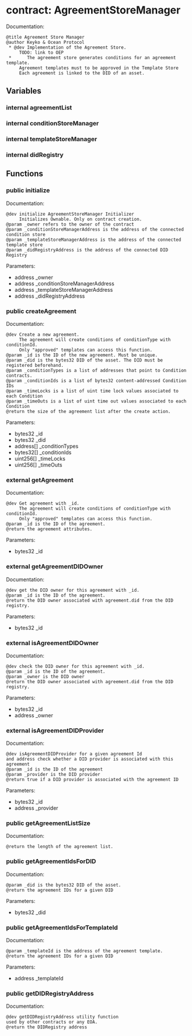 
# contract: AgreementStoreManager

Documentation:
```
@title Agreement Store Manager
@author Keyko & Ocean Protocol
 * @dev Implementation of the Agreement Store.
     TODO: link to OEP
 *      The agreement store generates conditions for an agreement template.
     Agreement templates must to be approved in the Template Store
     Each agreement is linked to the DID of an asset.
```

## Variables

### internal agreementList

### internal conditionStoreManager

### internal templateStoreManager

### internal didRegistry

## Functions

### public initialize

Documentation:

```
@dev initialize AgreementStoreManager Initializer
     Initializes Ownable. Only on contract creation.
@param _owner refers to the owner of the contract
@param _conditionStoreManagerAddress is the address of the connected condition store
@param _templateStoreManagerAddress is the address of the connected template store
@param _didRegistryAddress is the address of the connected DID Registry
```
Parameters:
* address _owner
* address _conditionStoreManagerAddress
* address _templateStoreManagerAddress
* address _didRegistryAddress

### public createAgreement

Documentation:

```
@dev Create a new agreement.
     The agreement will create conditions of conditionType with conditionId.
     Only "approved" templates can access this function.
@param _id is the ID of the new agreement. Must be unique.
@param _did is the bytes32 DID of the asset. The DID must be registered beforehand.
@param _conditionTypes is a list of addresses that point to Condition contracts.
@param _conditionIds is a list of bytes32 content-addressed Condition IDs
@param _timeLocks is a list of uint time lock values associated to each Condition
@param _timeOuts is a list of uint time out values associated to each Condition
@return the size of the agreement list after the create action.
```
Parameters:
* bytes32 _id
* bytes32 _did
* address[] _conditionTypes
* bytes32[] _conditionIds
* uint256[] _timeLocks
* uint256[] _timeOuts

### external getAgreement

Documentation:

```
@dev Get agreement with _id.
     The agreement will create conditions of conditionType with conditionId.
     Only "approved" templates can access this function.
@param _id is the ID of the agreement.
@return the agreement attributes.
```
Parameters:
* bytes32 _id

### external getAgreementDIDOwner

Documentation:

```
@dev get the DID owner for this agreement with _id.
@param _id is the ID of the agreement.
@return the DID owner associated with agreement.did from the DID registry.
```
Parameters:
* bytes32 _id

### external isAgreementDIDOwner

Documentation:

```
@dev check the DID owner for this agreement with _id.
@param _id is the ID of the agreement.
@param _owner is the DID owner
@return the DID owner associated with agreement.did from the DID registry.
```
Parameters:
* bytes32 _id
* address _owner

### external isAgreementDIDProvider

Documentation:

```
@dev isAgreementDIDProvider for a given agreement Id 
and address check whether a DID provider is associated with this agreement
@param _id is the ID of the agreement
@param _provider is the DID provider
@return true if a DID provider is associated with the agreement ID
```
Parameters:
* bytes32 _id
* address _provider

### public getAgreementListSize

Documentation:

```
@return the length of the agreement list.
```

### public getAgreementIdsForDID

Documentation:

```
@param _did is the bytes32 DID of the asset.
@return the agreement IDs for a given DID
```
Parameters:
* bytes32 _did

### public getAgreementIdsForTemplateId

Documentation:

```
@param _templateId is the address of the agreement template.
@return the agreement IDs for a given DID
```
Parameters:
* address _templateId

### public getDIDRegistryAddress

Documentation:

```
@dev getDIDRegistryAddress utility function 
used by other contracts or any EOA.
@return the DIDRegistry address
```
